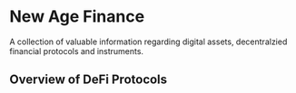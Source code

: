 # New Age Finance

A collection of valuable information regarding digital assets, decentralzied financial protocols and instruments.

## Overview of DeFi Protocols
